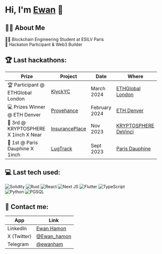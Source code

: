 <h1>Hi, I'm <a href="https://www.linkedin.com/in/ewan-hamon/">Ewan</a> 👋</h1>

<h2>👨‍💻 About Me</h2>
👨‍🎓 Blockchain Engineering Student at ESILV Paris<br>🥇 Hackaton Participant & Web3 Builder

<h2>🏆 Last hackathons:</h2>

| Prize | Project | Date | Where |
| --- | --- | --- | --- |
| 🏆 Participant @ ETHGlobal London | [KlyckYC](https://ethglobal.com/showcase/klickyc-kp375) | March 2024 | [ETHGlobal London](https://ethglobal.com/) |
| 💻 Prizes Winner @ ETH Denver | [Provehance](https://devfolio.co/projects/rrrr-0de5) | February 2024 | [ETH Denver](https://www.ethdenver.com/) |
| 🥉 3rd @ KRYPTOSPHERE X 1inch X Near | [InsurancePlace](https://github.com/Ewuly/InsurancePlace) | Nov 2023 | [KRYPTOSPHERE DeVinci](https://twitter.com/KRYPTOSPHERE) |
| 🥇 1st @ Paris Dauphine X 1inch | [LugTrack](https://github.com/Ewuly/lugtrack) | Sept 2023 | [Paris Dauphine](https://dauphine.psl.eu/)

<h2> 💻 Last tech used:</h2>

![Solidity](https://img.shields.io/badge/Solidity-%23363636.svg?style=for-the-badge&logo=solidity&logoColor=white)
![Rust](https://img.shields.io/badge/Rust-000000?style=for-the-badge&logo=rust&logoColor=white)
![React](https://img.shields.io/badge/react-%2320232a.svg?style=for-the-badge&logo=react&logoColor=%2361DAFB)
![Next JS](https://img.shields.io/badge/Next-black?style=for-the-badge&logo=next.js&logoColor=white)
![Flutter](https://img.shields.io/badge/Flutter-02569B?style=for-the-badge&logo=flutter&logoColor=white)
![TypeScript](https://img.shields.io/badge/typescript-%23007ACC.svg?style=for-the-badge&logo=typescript&logoColor=white)  
![Python](https://img.shields.io/badge/python-3670A0?style=for-the-badge&logo=python&logoColor=ffdd54)
![PGSQL](https://img.shields.io/badge/PostgreSQL-316192?style=for-the-badge&logo=postgresql&logoColor=white)

<h2>🔗 Contact me:</h2>

| App | Link |
| --- | --- |
| LinkedIn | [Ewan Hamon](https://www.linkedin.com/in/ewan-hamon/) |
| X (Twitter) | [@Ewan_hamon](https://twitter.com/Ewan_hamon) |
| Telegram | [@ewanham](https://t.me/ewanham) |
